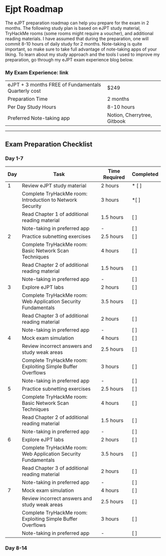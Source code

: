 # Ejpt Roadmap

The eJPT preparation roadmap can help you prepare for the exam in 2 months. The following study plan is based on eJPT study material, TryHackMe rooms (some rooms might require a voucher), and additional reading materials. I have assumed that during the preparation, one will commit 8-10 hours of daily study for 2 months. Note-taking is quite important, so make sure to take full advantage of note-taking apps of your liking. To learn about my study approach and the tools I used to improve my preparation, go through my eJPT exam experience blog below.


### My Exam Experience: link


|                              |          |
|----------------------------- |------    |
| eJPT + 3 months FREE of Fundamentals Quarterly cost | $249   |
| Preparation Time              | 2 months   |
| Per Day Study Hours           | 8-10 hours   |
| Preferred Note-taking app     | Notion, Cherrytree, Gitbook   |


<hr>

## Exam Preparation Checklist

### Day 1-7

| Day | Task                                          | Time Required | Completed |
|-----|-----------------------------------------------|---------------|------------|
| 1   | Review eJPT study material                    | 2 hours       | * [ ]        |
|     | Complete TryHackMe room: Introduction to Network Security | 3 hours       | *[ ]        |
|     | Read Chapter 1 of additional reading material  | 1.5 hours     | [ ]        |
|     | Note-taking in preferred app                  | -             | [ ]        |
| 2   | Practice subnetting exercises                 | 2.5 hours     | [ ]        |
|     | Complete TryHackMe room: Basic Network Scan Techniques | 4 hours       | [ ]        |
|     | Read Chapter 2 of additional reading material  | 1.5 hours     | [ ]        |
|     | Note-taking in preferred app                  | -             | [ ]        |
| 3   | Explore eJPT labs                              | 2 hours       | [ ]        |
|     | Complete TryHackMe room: Web Application Security Fundamentals | 3.5 hours     | [ ]        |
|     | Read Chapter 3 of additional reading material  | 2 hours       | [ ]        |
|     | Note-taking in preferred app                  | -             | [ ]        |
| 4   | Mock exam simulation                          | 4 hours       | [ ]        |
|     | Review incorrect answers and study weak areas | 2.5 hours     | [ ]        |
|     | Complete TryHackMe room: Exploiting Simple Buffer Overflows | 3 hours       | [ ]        |
|     | Note-taking in preferred app                  | -             | [ ]        |
| 5   | Practice subnetting exercises                 | 2.5 hours     | [ ]        |
|     | Complete TryHackMe room: Basic Network Scan Techniques | 4 hours       | [ ]        |
|     | Read Chapter 2 of additional reading material  | 1.5 hours     | [ ]        |
|     | Note-taking in preferred app                  | -             | [ ]        |
| 6   | Explore eJPT labs                              | 2 hours       | [ ]        |
|     | Complete TryHackMe room: Web Application Security Fundamentals | 3.5 hours     | [ ]        |
|     | Read Chapter 3 of additional reading material  | 2 hours       | [ ]        |
|     | Note-taking in preferred app                  | -             | [ ]        |
| 7   | Mock exam simulation                          | 4 hours       | [ ]        |
|     | Review incorrect answers and study weak areas | 2.5 hours     | [ ]        |
|     | Complete TryHackMe room: Exploiting Simple Buffer Overflows | 3 hours       | [ ]        |
|     | Note-taking in preferred app                  | -             | [ ]        |



### Day 8-14




